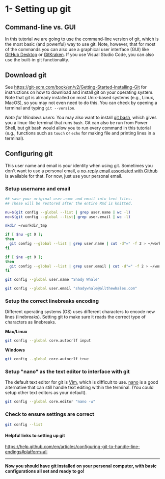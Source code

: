 # 1- Setting up git

## Command-line vs. GUI

In this tutorial we are going to use the command-line version of git, which is the most basic (and powerful) way to use git. Note, however, that for most of the commands you can also use a graphical user interface (GUI) like [GitHub Desktop](https://desktop.github.com/) or [GitKraken](https://www.gitkraken.com/). If you use Visual Studio Code, you can also use the built-in git functionality.

## Download git

See https://git-scm.com/book/en/v2/Getting-Started-Installing-Git for instructions on how to download and install git on your operating system. Note that git is already installed on most Unix-based systems (e.g., Linux, MacOS), so you may not even need to do this. You can check by opening a terminal and typing `git --version`.

_Note for Windows users_: You may also want to install [git bash](https://www.atlassian.com/git/tutorials/git-bash), which gives you a linux-like terminal that runs `bash`. Git can also be run from Power Shell, but git bash would allow you to run every command in this tutorial (e.g., functions such as `touch` or `echo` for making file and printing lines in a terminal).

## Configuring git
This user name and email is your identity when using git. Sometimes you don't want to use a personal email, a [no-reply email associated with Github](https://help.github.com/en/articles/setting-your-commit-email-address#setting-your-commit-email-address-on-github) is available for that. For now, just use your personal email.

### Setup username and email
```bash
## save your original user.name and email into text files.
## These will be restored after the entire Rmd is knitted.

nu=$(git config --global --list | grep user.name | wc -l)
ne=$(git config --global --list| grep user.email | wc -l)

mkdir ~/workdir_tmp

if [ $nu -gt 0 ];
then
  git config --global --list | grep user.name | cut -d"=" -f 2 > ~/workdir_tmp/username.txt
fi

if [ $ne -gt 0 ];
then
  git config --global --list | grep user.email | cut -d"=" -f 2 > ~/workdir_tmp/email.txt
fi

```

```bash
git config --global user.name "Shady Whale"

git config --global user.email "shadywhale@allthewhales.com"
```

### Setup the correct linebreaks encoding
Different operating systems (OS) uses different characters to encode new lines (linebreaks). Setting git to make sure it reads the correct type of characters as linebreaks.

**Mac/Linux**

```bash
git config --global core.autocrlf input
```


**Windows**

```bash
git config --global core.autocrlf true
```

### Setup "nano" as the text editor to interface with git
The default text editor for git is [Vim](https://eastmanreference.com/a-quick-start-guide-for-beginners-to-the-vim-text-editor), which is difficult to use. [nano](https://www.howtogeek.com/howto/42980/the-beginners-guide-to-nano-the-linux-command-line-text-editor/) is a good alternative that can still handle text editing within the terminal. (You could setup other text editors as your default).

```bash
git config --global core.editor "nano -w"
```

### Check to ensure settings are correct
```bash
git config --list
```

#### Helpful links to setting up git
https://help.github.com/en/articles/configuring-git-to-handle-line-endings#platform-all

***
**Now you should have git installed on your personal computer, with basic configurations all set and ready to go!**

